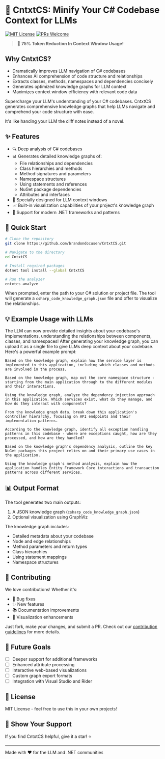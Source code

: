 # 🧠 CntxtCS: Minify Your C# Codebase Context for LLMs

[![MIT License](https://img.shields.io/badge/License-MIT-green.svg)](https://choosealicense.com/licenses/mit/)
[![PRs Welcome](https://img.shields.io/badge/PRs-welcome-brightgreen.svg?style=flat-square)](http://makeapullrequest.com)

> 🤯 **75% Token Reduction In Context Window Usage!** 

## Why CntxtCS?

-  Dramatically improves LLM navigation of C# codebases
-  Enhances AI comprehension of code structure and relationships  
-  Extracts classes, methods, namespaces and dependencies concisely
-  Generates optimized knowledge graphs for LLM context
-  Maximizes context window efficiency with relevant code data

Supercharge your LLM's understanding of your C# codebases. CntxtCS generates comprehensive knowledge graphs that help LLMs navigate and comprehend your code structure with ease.

It's like handing your LLM the cliff notes instead of a novel.

## ✨ Features

- 🔍 Deep analysis of C# codebases
- 📊 Generates detailed knowledge graphs of:
  - File relationships and dependencies
  - Class hierarchies and methods
  - Method signatures and parameters
  - Namespace structures
  - Using statements and references
  - NuGet package dependencies
  - Attributes and interfaces
- 🎯 Specially designed for LLM context windows
- 📈 Built-in visualization capabilities of your project's knowledge graph
- 🚀 Support for modern .NET frameworks and patterns

## 🚀 Quick Start

```bash
# Clone the repository
git clone https://github.com/brandondocusen/CntxtCS.git

# Navigate to the directory
cd CntxtCS

# Install required packages
dotnet tool install --global CntxtCS

# Run the analyzer
cntxtcs analyze
```

When prompted, enter the path to your C# solution or project file. The tool will generate a `csharp_code_knowledge_graph.json` file and offer to visualize the relationships.

## 💡 Example Usage with LLMs

The LLM can now provide detailed insights about your codebase's implementations, understanding the relationships between components, classes, and namespaces! After generating your knowledge graph, you can upload it as a single file to give LLMs deep context about your codebase. Here's a powerful example prompt:

```Prompt Example
Based on the knowledge graph, explain how the service layer is implemented in this application, including which classes and methods are involved in the process.
```

```Prompt Example
Based on the knowledge graph, map out the core namespace structure - starting from the main application through to the different modules and their interactions.
```

```Prompt Example
Using the knowledge graph, analyze the dependency injection approach in this application. Which services exist, what do they manage, and how do they interact with components?
```

```Prompt Example
From the knowledge graph data, break down this application's controller hierarchy, focusing on API endpoints and their implementation patterns.
```

```Prompt Example
According to the knowledge graph, identify all exception handling patterns in this codebase - where are exceptions caught, how are they processed, and how are they handled?
```

```Prompt Example
Based on the knowledge graph's dependency analysis, outline the key NuGet packages this project relies on and their primary use cases in the application.
```

```Prompt Example
Using the knowledge graph's method analysis, explain how the application handles Entity Framework Core interactions and transaction patterns across different services.
```

## 📊 Output Format

The tool generates two main outputs:
1. A JSON knowledge graph (`csharp_code_knowledge_graph.json`)
2. Optional visualization using GraphViz

The knowledge graph includes:
- Detailed metadata about your codebase
- Node and edge relationships
- Method parameters and return types
- Class hierarchies
- Using statement mappings
- Namespace structures

## 🤝 Contributing

We love contributions! Whether it's:
- 🐛 Bug fixes
- ✨ New features
- 📚 Documentation improvements
- 🎨 Visualization enhancements

Just fork, make your changes, and submit a PR. Check out our [contribution guidelines](CONTRIBUTING.md) for more details.

## 🎯 Future Goals

- [ ] Deeper support for additional frameworks
- [ ] Enhanced attribute processing
- [ ] Interactive web-based visualizations
- [ ] Custom graph export formats
- [ ] Integration with Visual Studio and Rider

## 📝 License

MIT License - feel free to use this in your own projects!

## 🌟 Show Your Support

If you find CntxtCS helpful, give it a star! ⭐️ 

---

Made with ❤️ for the LLM and .NET communities

